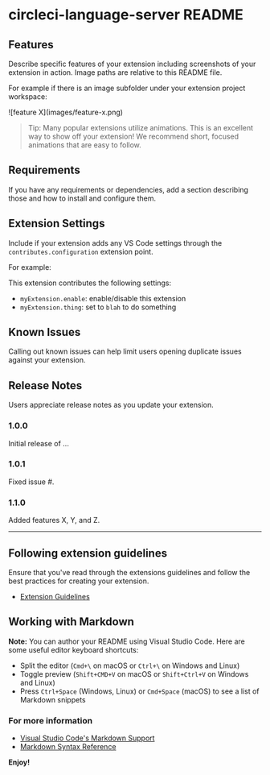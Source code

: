# circleci-language-server README

## Features

Describe specific features of your extension including screenshots of your
extension in action. Image paths are relative to this README file.

For example if there is an image subfolder under your extension project
workspace:

\!\[feature X\]\(images/feature-x.png\)

> Tip: Many popular extensions utilize animations. This is an excellent way to
> show off your extension! We recommend short, focused animations that are easy
> to follow.

## Requirements

If you have any requirements or dependencies, add a section describing those and
how to install and configure them.

## Extension Settings

Include if your extension adds any VS Code settings through the
`contributes.configuration` extension point.

For example:

This extension contributes the following settings:

-   `myExtension.enable`: enable/disable this extension
-   `myExtension.thing`: set to `blah` to do something

## Known Issues

Calling out known issues can help limit users opening duplicate issues against
your extension.

## Release Notes

Users appreciate release notes as you update your extension.

### 1.0.0

Initial release of ...

### 1.0.1

Fixed issue #.

### 1.1.0

Added features X, Y, and Z.

---

## Following extension guidelines

Ensure that you've read through the extensions guidelines and follow the best
practices for creating your extension.

-   [Extension Guidelines](https://code.visualstudio.com/api/references/extension-guidelines)

## Working with Markdown

**Note:** You can author your README using Visual Studio Code. Here are some
useful editor keyboard shortcuts:

-   Split the editor (`Cmd+\` on macOS or `Ctrl+\` on Windows and Linux)
-   Toggle preview (`Shift+CMD+V` on macOS or `Shift+Ctrl+V` on Windows and
    Linux)
-   Press `Ctrl+Space` (Windows, Linux) or `Cmd+Space` (macOS) to see a list of
    Markdown snippets

### For more information

-   [Visual Studio Code's Markdown Support](http://code.visualstudio.com/docs/languages/markdown)
-   [Markdown Syntax Reference](https://help.github.com/articles/markdown-basics/)

**Enjoy!**

